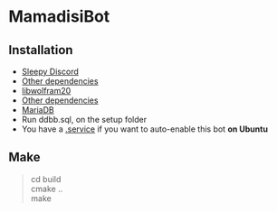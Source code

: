# MamadisiBot

## Installation
- [Sleepy Discord](https://yourwaifu.dev/sleepy-discord/docs/)
- [Other dependencies](https://yourwaifu.dev/sleepy-discord/docs/setup-standard/)
- [libwolfram20](https://github.com/rogermiranda1000/libwolfram20)
- [Other dependencies](https://techoverflow.net/2019/04/17/how-to-install-rapidxml-on-ubuntu/)
- [MariaDB](https://stackoverflow.com/a/64042772/9178470)
- Run ddbb.sql, on the setup folder
- You have a [.service](https://github.com/rogermiranda1000/MamadisiBot/blob/main/mamadisibot.service) if you want to auto-enable this bot **on Ubuntu**

## Make
> cd build<br>
> cmake ..<br>
> make
